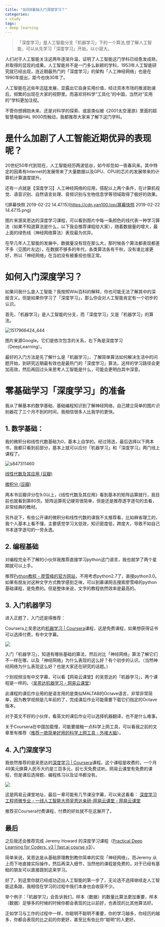 ```yaml
---
title: "如何0基础入门深度学习？"
categories:
- study
tags:
- deep learning
---
```


> 「深度学习」是人工智能分支「机器学习」下的一个算法,想了解人工智能，可以从先学习「深度学习」开始，以小窥大。

人们对于人工智能关注这两年逐渐升温，证明了人工智能这门学科已经愈发成熟，并取得的显现的成果。人工智能并不是一门多么新颖的学科，1953年人工智能研究就已经出现，连近期最热门的「深度学习」的架构「人工神经网络」也是在1990年提出，距今也快30年了。

人工智能在近些年迅猛发展，显露出它自身实用价值，经过资本市场的推波助澜后，频繁的出现在大家的视野里。而喜欢将科学“工具化”的中国，当然对“实用的”学科更加注视。

不管你想拥抱未来、还是对科学的探索、或是类似被《2001太空漫游》里面的超智慧电脑HAL 9000而触动，我都推荐大家来了解下这门学科。

# 是什么加剧了人工智能近期优异的表现呢？

20世纪50年代到现在，人工智能经历两波低谷，如今却忽如一夜春风来。其中特定的因素有Internet的发展带来了大量数据以及GPU、CPU的芯片的发展带来的计算机计算速度提升。

还有一点就是【深度学习】人工神经网络的应用，搭配以上两个条件，在计算机视觉、语音识别、自然语言处理、音频识别与生物信息学等领域取得了极好的效果。

![屏幕快照 2019-02-22 14.47.15](https://cdn.yan100.top/屏幕快照 2019-02-22 14.47.15.png)


图片来源吴恩达的深度学习课程，可以看到图片中每一条颜色的线代表一种学习算法（如果不知道算法是什么，以下我会推荐课程给大家），随着数据量的增大，最上面的绿色线（神经网络算法）表现最为优异。

在早几年人工智能的发展中，数据量没有现在那么大，那时候各个算法都表现都差不多（见图片左边），在数据不够多的年代，各类算法各有千秋，没有谁比谁更好，所以「神经网络」在当初没有被重视也很正常。

# 如何入门深度学习？

如果问我什么是人工智能？我按照Wiki百科的解释，你也可能无法了解其中的深层含义。但是如果你学习了「深度学习」，那么你会对人工智能肯定有一个初步的认识。

首先，「机器学习」是人工智能的分支，而「深度学习」又是「机器学习」的算法。

![1517966424_444](https://cdn.yan100.top/1517966424_444.png)


图片来源Google。它们是依次包含的关系，右下角是深度学习（DeepLearning）。

最好的入门方法是先了解什么是「机器学习」，了解简单算法如何解决生活中的问题开始，到研究近期最有效也是最热门的「深度学习」算法，这样的学习路径会更加高效，然后再回过头来思考人工智能是什么，可能会更明白其中深意。

# 零基础学习「深度学习」的准备

我从了解基本的数学基础、基础编程知识到了解神经网络，自己建立简单的图片识别器花了三个月不到的时间，我相信很多人比我学的更快。

## 1. 数学基础：
我的微积分和线性代数基础为0，基本上自学的。经过筛选，最后选择以下两本书，我都只看到前部分，基本上就可以应付「机器学习」和「深度学习」两门线上课程了。

![s847311460](https://cdn.yan100.top/s847311460.jpg)


[线性代数及其应用 (豆瓣)](https://book.douban.com/subject/1425950/)

[微积分 (豆瓣)](https://book.douban.com/subject/6822205/)

两本书豆瓣评分在9.0以上，《线性代数及其应用》看到基本的矩阵运算就行，我目前也就看到第80页。矩阵运算死记硬背很简单，但是还是推荐逐字逐句的去看，非常经典的教材。

另外说下，有些公开课的微积分和线性代数的课我不太推荐看，比如麻省理工的，我个人基本上看不懂，主要感觉学习太低效，知识密度低，跨度大，导致不如自己书本逐字逐句的一劳永逸。

## 2. 编程基础

对编程完全不了解的小伙伴我推荐直接学习python这门语言，我也就学了两个星期就可以上手。

推荐[Python教程 - 廖雪峰的官方网站](https://www.liaoxuefeng.com/wiki/0014316089557264a6b348958f449949df42a6d3a2e542c000)，不用考虑python2.7了，直接python3.0。如果有朋友对这种文字方式教学感到乏味，可以到慕课网去搜索廖雪峰的python基础课程，是免费的。但是整体来说，文字的教程依然效率是最高的。

## 3. 入门机器学习

进入正题了，入门还是得推荐：

Coursera上吴恩达的[机器学习 | Coursera](https://www.coursera.org/learn/machine-learning)课程，这是免费课程，如果想获得证书可以选择付费，有中文字幕。

![](https://cdn.yan100.top/15508356776963.jpg)


入门「机器学习」，知道有哪些基础的算法，然后对比「神经网络」算法了解它们不一样在哪，以及「神经网络」为什么表现的这么好？有个初步的认识。（当然神经网络为什么表现这么好？也是大家还在研究的话题。）

个别视频没有中文字幕，可以看【网易云课堂】的吴恩达的「机器学习」，两个课程是一样的。（[吴恩达机器学习 - 网易云课堂](https://study.163.com/course/courseMain.htm?courseId=1004570029&_trace_c_p_k2_=4370ed9eaeb54dd2a20207910a9c22d6)）

此课程的课后作业用的是语言用的是类似MALTAB的Octave语言，非常非常简单，因为教学视频是几年前的了，完成课后作业可能需要下载它们指定的Octave版本。

对于英文不好的小伙伴，看英文的课后作业可以选择机器翻译，也不是什么难事。

关于Coursera在中国加载慢，可能要接触一点科学上网工具，可以看我之前的文章里有推荐（[推荐一款简单好用的科学上网工具 - 外接大脑](https://yan100.top/tools/tools-kexueshangwang.html)）。

## 4. 入门深度学习

我依然推荐的是吴恩达的[深度学习 | Coursera](https://www.coursera.org/specializations/deep-learning)课程。这个课程是收费的，一个月49美元换算人民币大约是三百多元，前七天免费试听。网易云课堂有免费的课程，但是课后选择题、编程练习以及证书都没有。

![](https://cdn.yan100.top/15508358301827.jpg)


这是网易云课堂地址，最后一章可能有几节课没字幕，可以来这看看：
[深度学习工程师微专业 - 一线人工智能大师吴恩达亲研-网易云课堂 - 网易云课堂](https://mooc.study.163.com/smartSpec/detail/1001319001.htm)

推荐买Coursera付费课程，付费的好处就不在这展开了。


## 最后

之后我还会推荐完成 Jeremy Howard 的深度学习课程（[Practical Deep Learning for Coders, v3 | fast.ai course v3](https://course.fast.ai/)）。

简单来说，吴恩达是从基础原理教到教你简单的实现「神经网络」，而Jeremy 从上而下地直接实际操作，然后再深入细节，当然他的课程是免费的，对于已经有基础的朋友可以直接跳到这来学习。


好了，到这里你就已经成功迈出人工智能的第一步了，无论选不选择继续走人工智能这条路，我相信在学习的过程中我们本身也会收获不少。

举个例子：「机器学习」会告诉我们，样本（数据）的数量比算法更加重要，样本（数据）足够多的时候的时候你都会表现的比以前好，也表现的比其他算法好。

正如学习与工作的过程中一样，你聪明不聪明不重要，你的学习越多，你经历的越多，你都会表现的比之前的你更好，甚至比有些比你“聪明”的人更好。

